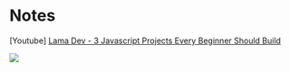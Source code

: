 # Notes

[Youtube] [Lama Dev - 3 Javascript Projects Every Beginner Should Build][youtube 3 JS projects]

[![](https://img.youtube.com/vi/uDeb2iwZMkA/0.jpg)](https://www.youtube.com/watch?v=uDeb2iwZMkA)

<!-- Hyperlinks -->

[youtube 3 JS projects]: https://www.youtube.com/watch?v=uDeb2iwZMkA&t=1620s
